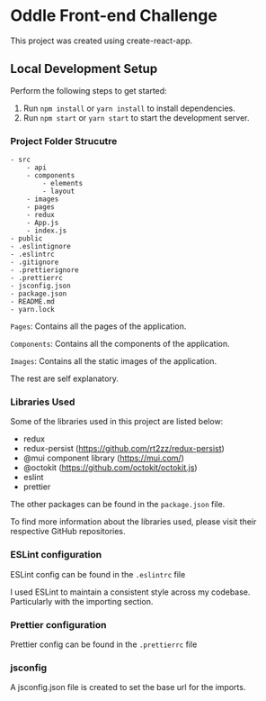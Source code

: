 # Oddle Front-end Challenge

This project was created using create-react-app.

## Local Development Setup

Perform the following steps to get started:
1. Run `npm install` or `yarn install` to install dependencies.
2. Run `npm start` or `yarn start` to start the development server.

### Project Folder Strucutre

    - src
        - api
        - components
            - elements
            - layout
        - images
        - pages
        - redux
        - App.js
        - index.js
    - public
    - .eslintignore
    - .eslintrc
    - .gitignore
    - .prettierignore
    - .prettierrc
    - jsconfig.json
    - package.json
    - README.md
    - yarn.lock

`Pages`: Contains all the pages of the application.

`Components`: Contains all the components of the application.

`Images`: Contains all the static images of the application.

The rest are self explanatory.

### Libraries Used

Some of the libraries used in this project are listed below:

* redux
* redux-persist (https://github.com/rt2zz/redux-persist)
* @mui component library (https://mui.com/)
* @octokit (https://github.com/octokit/octokit.js)
* eslint
* prettier

The other packages can be found in the `package.json` file.

To find more information about the libraries used, please visit their respective GitHub repositories. 

### ESLint configuration

ESLint config can be found in the `.eslintrc` file

I used ESLint to maintain a consistent style across my codebase. Particularly with the importing section.

### Prettier configuration

Prettier config can be found in the `.prettierrc` file

### jsconfig

A jsconfig.json file is created to set the base url for the imports.
